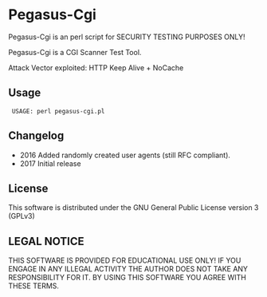 # Pegasus-Cgi

Pegasus-Cgi is an perl script for SECURITY TESTING PURPOSES ONLY!

Pegasus-Cgi is a CGI Scanner Test Tool. 

Attack Vector exploited: HTTP Keep Alive + NoCache

## Usage

     USAGE: perl pegasus-cgi.pl

## Changelog
* 2016  Added randomly created user agents (still RFC compliant). 
* 2017  Initial release

## License
This software is distributed under the GNU General Public License version 3 (GPLv3)

## LEGAL NOTICE
THIS SOFTWARE IS PROVIDED FOR EDUCATIONAL USE ONLY! IF YOU ENGAGE IN ANY ILLEGAL ACTIVITY THE AUTHOR DOES NOT TAKE ANY RESPONSIBILITY FOR IT. BY USING THIS SOFTWARE YOU AGREE WITH THESE TERMS.
